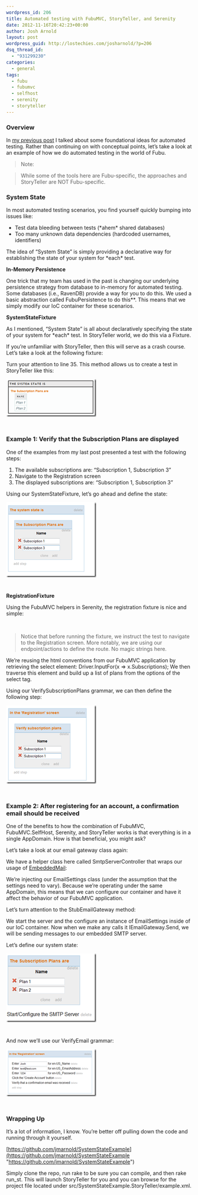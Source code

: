 ```yaml
---
wordpress_id: 206
title: Automated testing with FubuMVC, StoryTeller, and Serenity
date: 2012-11-16T20:42:23+00:00
author: Josh Arnold
layout: post
wordpress_guid: http://lostechies.com/josharnold/?p=206
dsq_thread_id:
  - "931299230"
categories:
  - general
tags:
  - fubu
  - fubumvc
  - selfhost
  - serenity
  - storyteller
---
```

### Overview

In [my previous post](https://lostechies.com/josharnold/2012/11/11/some-foundational-ideas-for-automated-testing/) I talked about some foundational ideas for automated testing. Rather than continuing on with conceptual points, let’s take a look at an example of how we do automated testing in the world of Fubu.

> Note:
  
> While some of the tools here are Fubu-specific, the approaches and StoryTeller are NOT Fubu-specific.

### System State

In most automated testing scenarios, you find yourself quickly bumping into issues like:

  * Test data bleeding between tests (\*ahem\* shared databases)
  * Too many unknown data dependencies (hardcoded usernames, identifiers)

The idea of “System State” is simply providing a declarative way for establishing the state of your system for \*each\* test.

**In-Memory Persistence**

One trick that my team has used in the past is changing our underlying persistence strategy from database to in-memory for automated testing. Some databases (i.e., RavenDB) provide a way for you to do this. We used a basic abstraction called FubuPersistence to do this**. This means that we simply modify our IoC container for these scenarios.

**SystemStateFixture**

As I mentioned, &#8220;System State&#8221; is all about declaratively specifying the state of your system for \*each\* test. In StoryTeller world, we do this via a Fixture.

If you’re unfamiliar with StoryTeller, then this will serve as a crash course. Let’s take a look at the following fixture:



Turn your attention to line 35. This method allows us to create a test in StoryTeller like this:

[<img style="background-image: none; padding-top: 0px; padding-left: 0px; margin: 0px 0px 24px; display: inline; padding-right: 0px; border-width: 0px;" title="system-state" src="/content/josharnold/uploads/2012/11/system-state_thumb.png" alt="system-state" width="244" height="103" border="0" />](/content/josharnold/uploads/2012/11/system-state.png)

### Example 1: Verify that the Subscription Plans are displayed

One of the examples from my last post presented a test with the following steps:

  1. The available subscriptions are: “Subscription 1, Subscription 3”
  2. Navigate to the Registration screen
  3. The displayed subscriptions are: “Subscription 1, Subscription 3”

Using our SystemStateFixture, let’s go ahead and define the state:

[<img style="background-image: none; padding-top: 0px; padding-left: 0px; margin: 0px 0px 24px; display: inline; padding-right: 0px; border-width: 0px;" title="system-state-def" src="/content/josharnold/uploads/2012/11/system-state-def_thumb.png" alt="system-state-def" width="244" height="204" border="0" />](/content/josharnold/uploads/2012/11/system-state-def.png)

**RegistrationFixture**

Using the FubuMVC helpers in Serenity, the registration fixture is nice and simple:

&nbsp;

> Notice that before running the fixture, we instruct the test to navigate to the Registration screen. More notably, we are using our endpoint/actions to define the route. No magic strings here.

We’re reusing the html conventions from our FubuMVC application by retrieving the select element: Driver.InputFor<CreateAccount>(x => x.Subscriptions); We then traverse this element and build up a list of plans from the options of the select tag.

Using our VerifySubscriptionPlans grammar, we can then define the following step:

[<img style="background-image: none; padding-top: 0px; padding-left: 0px; margin: 0px 0px 24px; display: inline; padding-right: 0px; border-width: 0px;" title="verify-plans" src="/content/josharnold/uploads/2012/11/verify-plans_thumb.png" alt="verify-plans" width="244" height="213" border="0" />](/content/josharnold/uploads/2012/11/verify-plans.png)

### Example 2: After registering for an account, a confirmation email should be received

One of the benefits to how the combination of FubuMVC, FubuMVC.SelfHost, Serenity, and StoryTeller works is that everything is in a single AppDomain. How is that beneficial, you might ask?

Let’s take a look at our email gateway class again:

We have a helper class here called SmtpServerController that wraps our usage of [EmbeddedMail](http://jmarnold.github.com/EmbeddedMail/):

We’re injecting our EmailSettings class (under the assumption that the settings need to vary). Because we’re operating under the same AppDomain, this means that we can configure our container and have it affect the behavior of our FubuMVC application.

Let’s turn attention to the StubEmailGateway method:

We start the server and the configure an instance of EmailSettings inside of our IoC container. Now when we make any calls it IEmailGateway.Send, we will be sending messages to our embedded SMTP server.

Let’s define our system state:

[<img style="background-image: none; padding-top: 0px; padding-left: 0px; margin: 0px 0px 24px; display: inline; padding-right: 0px; border: 0px;" title="stub-email" src="/content/josharnold/uploads/2012/11/stub-email_thumb.png" alt="stub-email" width="244" height="187" border="0" />](/content/josharnold/uploads/2012/11/stub-email.png)

And now we’ll use our VerifyEmail grammar:

[<img style="background-image: none; padding-top: 0px; padding-left: 0px; margin: 0px 0px 24px; display: inline; padding-right: 0px; border: 0px;" title="confirm-email" src="/content/josharnold/uploads/2012/11/confirm-email_thumb.png" alt="confirm-email" width="244" height="129" border="0" />](/content/josharnold/uploads/2012/11/confirm-email.png)

### Wrapping Up

It’s a lot of information, I know. You’re better off pulling down the code and running through it yourself.

[https://github.com/jmarnold/SystemStateExample](https://github.com/jmarnold/SystemStateExample "https://github.com/jmarnold/SystemStateExample")

Simply clone the repo, run rake to be sure you can compile, and then rake run_st. This will launch StoryTeller for you and you can browse for the project file located under src/SystemStateExample.StoryTeller/example.xml.